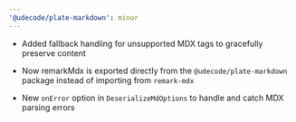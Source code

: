 ```yaml
---
'@udecode/plate-markdown': minor
---
```


- Added fallback handling for unsupported MDX tags to gracefully preserve content

- Now remarkMdx is exported directly from the `@udecode/plate-markdown` package instead of importing from `remark-mdx`

- New `onError` option in `DeserializeMdOptions` to handle and catch MDX parsing errors
